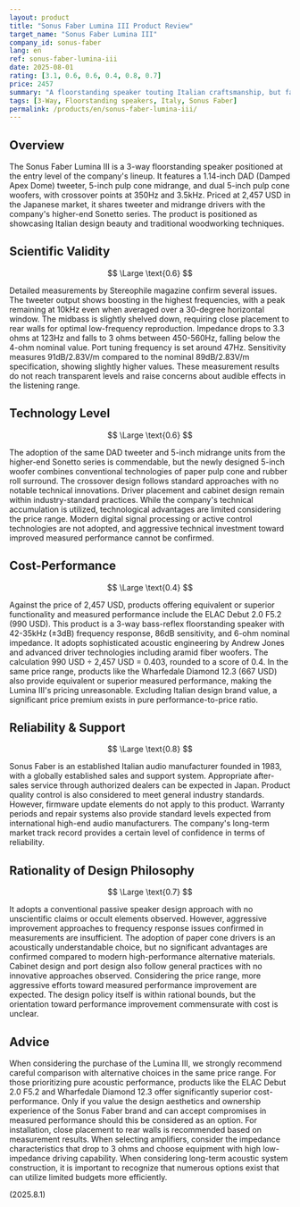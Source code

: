 ```yaml
---
layout: product
title: "Sonus Faber Lumina III Product Review"
target_name: "Sonus Faber Lumina III"
company_id: sonus-faber
lang: en
ref: sonus-faber-lumina-iii
date: 2025-08-01
rating: [3.1, 0.6, 0.6, 0.4, 0.8, 0.7]
price: 2457
summary: "A floorstanding speaker touting Italian craftsmanship, but facing challenges in the relationship between measured performance and price"
tags: [3-Way, Floorstanding speakers, Italy, Sonus Faber]
permalink: /products/en/sonus-faber-lumina-iii/
---
```

## Overview

The Sonus Faber Lumina III is a 3-way floorstanding speaker positioned at the entry level of the company's lineup. It features a 1.14-inch DAD (Damped Apex Dome) tweeter, 5-inch pulp cone midrange, and dual 5-inch pulp cone woofers, with crossover points at 350Hz and 3.5kHz. Priced at 2,457 USD in the Japanese market, it shares tweeter and midrange drivers with the company's higher-end Sonetto series. The product is positioned as showcasing Italian design beauty and traditional woodworking techniques.

## Scientific Validity

$$ \Large \text{0.6} $$

Detailed measurements by Stereophile magazine confirm several issues. The tweeter output shows boosting in the highest frequencies, with a peak remaining at 10kHz even when averaged over a 30-degree horizontal window. The midbass is slightly shelved down, requiring close placement to rear walls for optimal low-frequency reproduction. Impedance drops to 3.3 ohms at 123Hz and falls to 3 ohms between 450-560Hz, falling below the 4-ohm nominal value. Port tuning frequency is set around 47Hz. Sensitivity measures 91dB/2.83V/m compared to the nominal 89dB/2.83V/m specification, showing slightly higher values. These measurement results do not reach transparent levels and raise concerns about audible effects in the listening range.

## Technology Level

$$ \Large \text{0.6} $$

The adoption of the same DAD tweeter and 5-inch midrange units from the higher-end Sonetto series is commendable, but the newly designed 5-inch woofer combines conventional technologies of paper pulp cone and rubber roll surround. The crossover design follows standard approaches with no notable technical innovations. Driver placement and cabinet design remain within industry-standard practices. While the company's technical accumulation is utilized, technological advantages are limited considering the price range. Modern digital signal processing or active control technologies are not adopted, and aggressive technical investment toward improved measured performance cannot be confirmed.

## Cost-Performance

$$ \Large \text{0.4} $$

Against the price of 2,457 USD, products offering equivalent or superior functionality and measured performance include the ELAC Debut 2.0 F5.2 (990 USD). This product is a 3-way bass-reflex floorstanding speaker with 42-35kHz (±3dB) frequency response, 86dB sensitivity, and 6-ohm nominal impedance. It adopts sophisticated acoustic engineering by Andrew Jones and advanced driver technologies including aramid fiber woofers. The calculation 990 USD ÷ 2,457 USD = 0.403, rounded to a score of 0.4. In the same price range, products like the Wharfedale Diamond 12.3 (667 USD) also provide equivalent or superior measured performance, making the Lumina III's pricing unreasonable. Excluding Italian design brand value, a significant price premium exists in pure performance-to-price ratio.

## Reliability & Support

$$ \Large \text{0.8} $$

Sonus Faber is an established Italian audio manufacturer founded in 1983, with a globally established sales and support system. Appropriate after-sales service through authorized dealers can be expected in Japan. Product quality control is also considered to meet general industry standards. However, firmware update elements do not apply to this product. Warranty periods and repair systems also provide standard levels expected from international high-end audio manufacturers. The company's long-term market track record provides a certain level of confidence in terms of reliability.

## Rationality of Design Philosophy

$$ \Large \text{0.7} $$

It adopts a conventional passive speaker design approach with no unscientific claims or occult elements observed. However, aggressive improvement approaches to frequency response issues confirmed in measurements are insufficient. The adoption of paper cone drivers is an acoustically understandable choice, but no significant advantages are confirmed compared to modern high-performance alternative materials. Cabinet design and port design also follow general practices with no innovative approaches observed. Considering the price range, more aggressive efforts toward measured performance improvement are expected. The design policy itself is within rational bounds, but the orientation toward performance improvement commensurate with cost is unclear.

## Advice

When considering the purchase of the Lumina III, we strongly recommend careful comparison with alternative choices in the same price range. For those prioritizing pure acoustic performance, products like the ELAC Debut 2.0 F5.2 and Wharfedale Diamond 12.3 offer significantly superior cost-performance. Only if you value the design aesthetics and ownership experience of the Sonus Faber brand and can accept compromises in measured performance should this be considered as an option. For installation, close placement to rear walls is recommended based on measurement results. When selecting amplifiers, consider the impedance characteristics that drop to 3 ohms and choose equipment with high low-impedance driving capability. When considering long-term acoustic system construction, it is important to recognize that numerous options exist that can utilize limited budgets more efficiently.

(2025.8.1)
